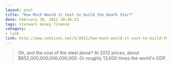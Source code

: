 ```yaml
---
layout: post
title: "How Much Would it Cost to build the Death Star?"
date: February 20, 2012 20:46:23
tags: starwars money finance
category:
- link
link: http://www.centives.net/S/2012/how-much-would-it-cost-to-build-the-death-star/
---
```


>Oh, and the cost of the steel alone? At 2012 prices, about $852,000,000,000,000,000. Or roughly 13,000 times the world's GDP.